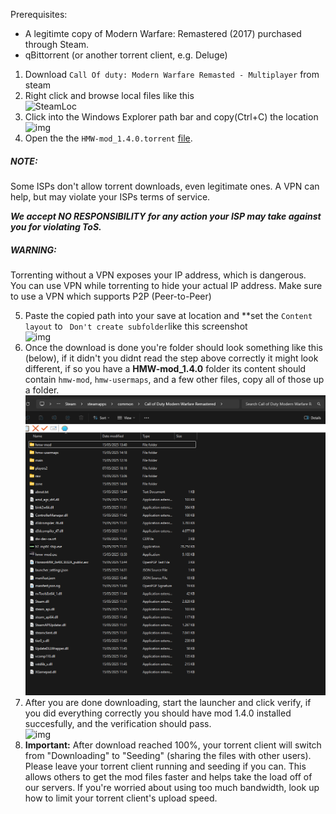 
Prerequisites:
- A legitimte copy of Modern Warfare: Remastered (2017) purchased through Steam.
- qBittorrent (or another torrent client, e.g. Deluge)

1. Download `Call Of duty: Modern Warfare Remasted - Multiplayer` from steam
2. Right click and browse local files like this  
![SteamLoc](/assets/images/Pasted_image_20250515113826.png)
3. Click into the Windows Explorer path bar and copy(Ctrl+C) the location  
![img](/assets/images/Pasted_image_20250515113948.png)
4. Open the the `HMW-mod_1.4.0.torrent` [file](/HMW-mod_1.4.0.torrent).  

##### NOTE: 
Some ISPs don't allow torrent downloads, even legitimate ones. A VPN can help, but may violate your ISPs terms of service.  

***We accept NO RESPONSIBILITY for any action your ISP may take against you for violating ToS.***

##### WARNING: 
Torrenting without a VPN exposes your IP address, which is dangerous.  
You can use VPN while torrenting to hide your actual IP address. Make sure to use a VPN which supports P2P (Peer-to-Peer)

5. Paste the copied path into your save at location and **set the `Content layout` to ` Don't create subfolder`like this screenshot  
![img](/assets/images/Pasted_image_20250515114428.png)
6. Once the download is done you're folder should look something like this (below), if it didn't you didnt read the step above correctly it might look different, if so you have a **HMW-mod_1.4.0** folder its content should contain `hmw-mod`, `hmw-usermaps`, and a few other files, copy all of those up a folder.  
![img](/assets/images/post-download.png)  
7. After you are done downloading, start the launcher and click verify, if you did everything correctly you should have mod 1.4.0 installed succesfully, and the verification should pass.  
![img](/assets/images/Launcher_done.png)
8. **Important:** After download reached 100%, your torrent client will switch from "Downloading" to "Seeding" (sharing the files with other users). Please leave your torrent client running and seeding if you can. This allows others to get the mod files faster and helps take the load off of our servers. If you're worried about using too much bandwidth, look up how to limit your torrent client's upload speed.